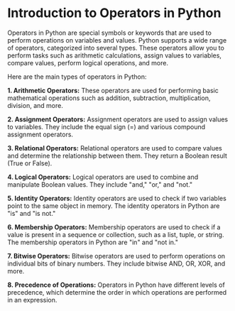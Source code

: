 # Introduction to Operators in Python
Operators in Python are special symbols or keywords that are used to perform operations on variables and values. Python supports a wide range of operators, categorized into several types. These operators allow you to perform tasks such as arithmetic calculations, assign values to variables, compare values, perform logical operations, and more.

Here are the main types of operators in Python:

**1. Arithmetic Operators:** These operators are used for performing basic mathematical operations such as addition, subtraction, multiplication, division, and more.

**2. Assignment Operators:** Assignment operators are used to assign values to variables. They include the equal sign (=) and various compound assignment operators.

**3. Relational Operators:** Relational operators are used to compare values and determine the relationship between them. They return a Boolean result (True or False).

**4. Logical Operators:** Logical operators are used to combine and manipulate Boolean values. They include "and," "or," and "not."

**5. Identity Operators:** Identity operators are used to check if two variables point to the same object in memory. The identity operators in Python are "is" and "is not."

**6. Membership Operators:** Membership operators are used to check if a value is present in a sequence or collection, such as a list, tuple, or string. The membership operators in Python are "in" and "not in."

**7. Bitwise Operators:** Bitwise operators are used to perform operations on individual bits of binary numbers. They include bitwise AND, OR, XOR, and more.

**8. Precedence of Operations:** Operators in Python have different levels of precedence, which determine the order in which operations are performed in an expression.
